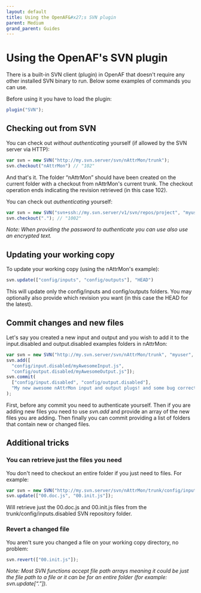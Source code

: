 ```yaml
---
layout: default
title: Using the OpenAF&#x27;s SVN plugin
parent: Medium
grand_parent: Guides
---
```


# Using the OpenAF's SVN plugin

There is a built-in SVN client (plugin) in OpenAF that doesn't require any other installed SVN binary to run. Below some examples of commands you can use.

Before using it you have to load the plugin:

````javascript
plugin("SVN");
````

## Checking out from SVN

You can check out *without authenticating* yourself (if allowed by the SVN server via HTTP):

````javascript
var svn = new SVN("http://my.svn.server/svn/nAttrMon/trunk");
svn.checkout("nAttrMon") // "102"
````

And that's it. The folder “nAttrMon” should have been created on the current folder with a checkout from nAttrMon's current trunk. The checkout operation ends indicating the revision retrieved (in this case 102).

You can check out *authenticating* yourself:

````javascript
var svn = new SVN("svn+ssh://my.svn.server/v1/svn/repos/project", "myuser", "mypass");
svn.checkout("."); // "1002"
````

_Note: When providing the password to authenticate you can use also use an encrypted text._

## Updating your working copy

To update your working copy (using the nAttrMon's example):

````javascript
svn.update(["config/inputs", "config/outputs"], "HEAD")
````

This will update only the config/inputs and config/outputs folders. You may optionally also provide which revision you want (in this case the HEAD for the latest).

## Commit changes and new files

Let's say you created a new input and output and you wish to add it to the input.disabled and output.disabled examples folders in nAttrMon:

````javascript
var svn = new SVN("http://my.svn.server/svn/nAttrMon/trunk", "myuser", "mypass");
svn.add([
  "config/input.disabled/myAwesomeInput.js",
  "config/output.disabled/myAwesomeOutput.js"]);
svn.commit(
  ["config/input.disabled", "config/output.disabled"], 
  "My new awesome nAttrMon input and output plugs! and some bug corrections..."
);
````

First, before any commit you need to authenticate yourself. Then if you are adding new files you need to use _svn.add_ and provide an array of the new files you are adding. Then finally you can commit providing a list of folders that contain new or changed files.

## Additional tricks

### You can retrieve just the files you need

You don't need to checkout an entire folder if you just need to files. For example:

````javascript
var svn = new SVN("http://my.svn.server/svn/nAttrMon/trunk/config/inputs.disabled");
svn.update(["00.doc.js", "00.init.js"]);
````

Will retrieve just the 00.doc.js and 00.init.js files from the trunk/config/inputs.disabled SVN repository folder.

### Revert a changed file

You aren't sure you changed a file on your working copy directory, no problem:

````javascript
svn.revert(["00.init.js"]);
````

_Note: Most SVN functions accept file path arrays meaning it could be just the file path to a file or it can be for an entire folder (for example: svn.update[“.”])._